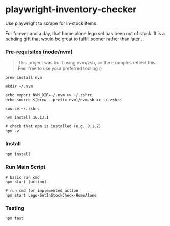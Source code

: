 # playwright-inventory-checker

Use playwright to scrape for in-stock items

For forever and a day, that home alone lego set has been out of stock. It is a pending gift that would be great to fulfill sooner rather than later...

### Pre-requisites (node/nvm)

> This project was built using nvm/zsh, so the examples reflect this. Feel free to use your preferred tooling :)

```
brew install nvm

mkdir ~/.nvm

echo export NVM_DIR=~/.nvm >> ~/.zshrc
echo source $(brew --prefix nvm)/nvm.sh >> ~/.zshrc

source ~/.zshrc

nvm install 16.13.1

# check that npm is installed (e.g. 8.1.2)
npm -v
```

### Install

```
npm install
```

### Run Main Script

```
# basic run cmd
npm start [action]

# run cmd for implemented action
npm start Lego-SetInStockCheck-HomeAlone
```

### Testing

```
npm test
```
